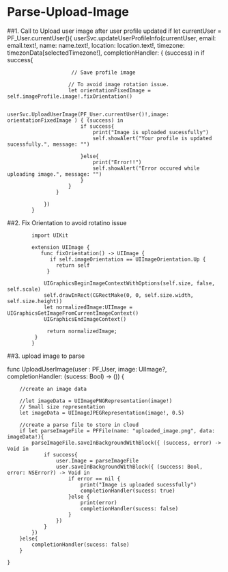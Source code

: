 # Parse-Upload-Image

##1.  Call to Upload user image after user profile updated
            if let currentUser = PF_User.currentUser(){
                userSvc.updateUserProfileInfo(currentUser, email: email.text!, name: name.text!, location: location.text!, timezone: timezonData[selectedTimezone!], completionHandler: { (success) in
                    if success{
                       
                         // Save profile image
                         
                        // To avoid image rotation issue.
                        let orientationFixedImage = self.imageProfile.image!.fixOrientation()
                        
                        userSvc.UploadUserImage(PF_User.currentUser()!,image: orientationFixedImage ) { (success) in
                            if success{
                                print("Image is uploaded sucessfully")
                                self.showAlert("Your profile is updated sucessfully.", message: "")

                            }else{
                                print("Error!!")
                                self.showAlert("Error occured while uploading image.", message: "")
                            }
                        }
                    }
                    
                })
            }

##2. Fix Orientation to avoid rotatino issue


            import UIKit

            extension UIImage {
               func fixOrientation() -> UIImage {
                  if self.imageOrientation == UIImageOrientation.Up {
                    return self
                 }
        
                UIGraphicsBeginImageContextWithOptions(self.size, false, self.scale)
                self.drawInRect(CGRectMake(0, 0, self.size.width, self.size.height))
                let normalizedImage:UIImage = UIGraphicsGetImageFromCurrentImageContext()
                UIGraphicsEndImageContext()
                
                 return normalizedImage;
             }
            }


##3. upload image to parse 

func UploadUserImage(user : PF_User, image: UIImage?, completionHandler: (sucess: Bool) -> ()) {
        
        //create an image data
        
        //let imageData = UIImagePNGRepresentation(image!)
        // Small size representation
        let imageData = UIImageJPEGRepresentation(image!, 0.5)
        
        //create a parse file to store in cloud
        if let parseImageFile = PFFile(name: "uploaded_image.png", data: imageData!){
            parseImageFile.saveInBackgroundWithBlock({ (success, error) -> Void in
                if success{
                    user.Image = parseImageFile
                    user.saveInBackgroundWithBlock({ (success: Bool, error: NSError?) -> Void in
                        if error == nil {
                            print("Image is uploaded sucessfully")
                            completionHandler(sucess: true)
                        }else {
                            print(error)
                            completionHandler(sucess: false)
                        }
                    })
                }
            })
        }else{
            completionHandler(sucess: false)
        }

    }

